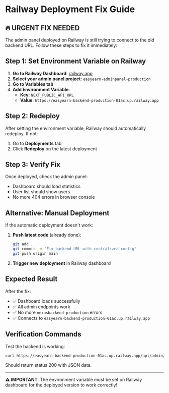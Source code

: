 # Railway Deployment Fix Guide

## 🔥 **URGENT FIX NEEDED**

The admin panel deployed on Railway is still trying to connect to the old backend URL. Follow these steps to fix it immediately:

## Step 1: Set Environment Variable on Railway

1. **Go to Railway Dashboard**: [railway.app](https://railway.app)
2. **Select your admin panel project**: `easyearn-adminpanel-production`
3. **Go to Variables tab**
4. **Add Environment Variable**:
   - **Key**: `NEXT_PUBLIC_API_URL`
   - **Value**: `https://easyearn-backend-production-01ac.up.railway.app`

## Step 2: Redeploy

After setting the environment variable, Railway should automatically redeploy. If not:

1. Go to **Deployments** tab
2. Click **Redeploy** on the latest deployment

## Step 3: Verify Fix

Once deployed, check the admin panel:
- Dashboard should load statistics
- User list should show users
- No more 404 errors in browser console

## Alternative: Manual Deployment

If the automatic deployment doesn't work:

1. **Push latest code** (already done):
   ```bash
   git add .
   git commit -m "Fix backend URL with centralized config"
   git push origin main
   ```

2. **Trigger new deployment** in Railway dashboard

## Expected Result

After the fix:
- ✅ Dashboard loads successfully
- ✅ All admin endpoints work
- ✅ No more `nexusbackend-production` errors
- ✅ Connects to `easyearn-backend-production-01ac.up.railway.app`

## Verification Commands

Test the backend is working:
```bash
curl https://easyearn-backend-production-01ac.up.railway.app/api/admin/dashboard-stats
```

Should return status 200 with JSON data.

---

**⚠️ IMPORTANT**: The environment variable must be set on Railway dashboard for the deployed version to work correctly!

